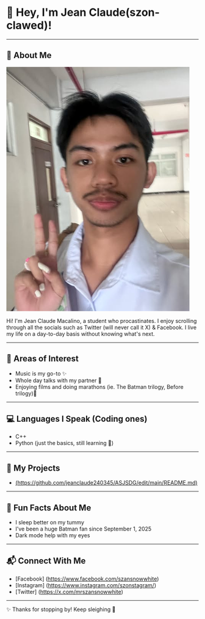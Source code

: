 # 💜 Hey, I'm Jean Claude(szon-clawed)!  

---

## 👤 About Me  
![My Photo](https://github.com/jeanclaude240345/7OOP-REPO/blob/dd9926b305d3afc0eda6ab61ff86afce1dd1d8f7/ako.jpg)

Hi! I'm Jean Claude Macalino, a student who procastinates. I enjoy scrolling through all the socials such as Twitter (will never call it X) & Facebook.
I live my life on a day-to-day basis without knowing what's next.

---

## 🔮 Areas of Interest  
- Music is my go-to ✨  
- Whole day talks with my partner 🌙
- Enjoying films and doing marathons (ie. The Batman trilogy, Before trilogy)🍿  

---

## 💻 Languages I Speak (Coding ones)  
- C++
- Python (just the basics, still learning 🐍)  

---

## 🔗 My Projects  
- [(https://github.com/jeanclaude240345/ASJSDG/edit/main/README.md)](https://github.com/jeanclaude240345/7OOP-REPO/edit/main/README.md)
---

## 🎉 Fun Facts About Me  
- I sleep better on my tummy 
- I've been a huge Batman fan since September 1, 2025 
- Dark mode help with my eyes 

---

## 📬 Connect With Me  
- [Facebook] (https://www.facebook.com/szansnowwhite) 
- [Instagram] (https://www.instagram.com/szonstagram/) 
- [Twitter] (https://x.com/mrszansnowwhite)
  

---

✨ Thanks for stopping by! Keep sleighing 💜
